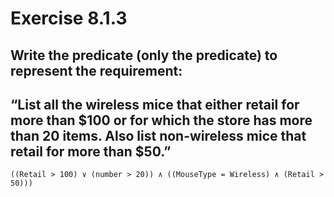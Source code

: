 # Exercise 8.1.3
## Write the predicate (only the predicate) to represent the requirement:

## “List all the wireless mice that either retail for more than $100 or for which the store has more than 20 items. Also list non-wireless mice that retail for more than $50.”
```
((Retail > 100) ∨ (number > 20)) ∧ ((MouseType = Wireless) ∧ (Retail > 50)))
```